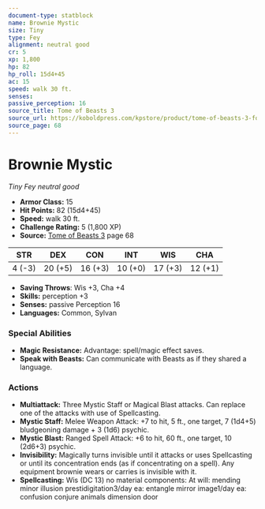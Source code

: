 ```yaml
---
document-type: statblock
name: Brownie Mystic
size: Tiny
type: Fey
alignment: neutral good
cr: 5
xp: 1,800
hp: 82
hp_roll: 15d4+45
ac: 15
speed: walk 30 ft.
senses: 
passive_perception: 16
source_title: Tome of Beasts 3
source_url: https://koboldpress.com/kpstore/product/tome-of-beasts-3-for-5th-edition/
source_page: 68
---
```


# Brownie Mystic

*Tiny* *Fey* *neutral good*

- **Armor Class:** 15
- **Hit Points:** 82 (15d4+45)
- **Speed:** walk 30 ft.
- **Challenge Rating:** 5 (1,800 XP)
- **Source:** [Tome of Beasts 3](https://koboldpress.com/kpstore/product/tome-of-beasts-3-for-5th-edition/) page 68

| STR | DEX | CON | INT | WIS | CHA |
| --- | --- | --- | --- | --- | --- |
| 4 (-3) | 20 (+5) | 16 (+3) | 10 (+0) | 17 (+3) | 12 (+1) |

- **Saving Throws**: Wis +3, Cha +4
- **Skills:** perception +3
- **Senses:** passive Perception 16
- **Languages:** Common, Sylvan

### Special Abilities

- **Magic Resistance:** Advantage: spell/magic effect saves.
- **Speak with Beasts:** Can communicate with Beasts as if they shared a language.

### Actions

- **Multiattack:** Three Mystic Staff or Magical Blast attacks. Can replace one of the attacks with use of Spellcasting.
- **Mystic Staff:** Melee Weapon Attack: +7 to hit, 5 ft., one target, 7 (1d4+5) bludgeoning damage + 3 (1d6) psychic.
- **Mystic Blast:** Ranged Spell Attack: +6 to hit, 60 ft., one target, 10 (2d6+3) psychic.
- **Invisibility:** Magically turns invisible until it attacks or uses Spellcasting or until its concentration ends (as if concentrating on a spell). Any equipment brownie wears or carries is invisible with it.
- **Spellcasting:** Wis (DC 13) no material components: At will: mending minor illusion prestidigitation3/day ea: entangle mirror image1/day ea: confusion conjure animals dimension door
